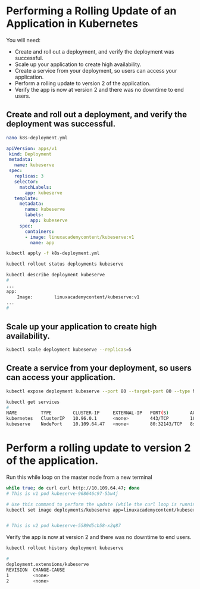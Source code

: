 # Performing a Rolling Update of an Application in Kubernetes

You will need:
* Create and roll out a deployment, and verify the deployment was successful.
* Scale up your application to create high availability.
* Create a service from your deployment, so users can access your application.
* Perform a rolling update to version 2 of the application.
* Verify the app is now at version 2 and there was no downtime to end users.

## Create and roll out a deployment, and verify the deployment was successful.
```bash
nano k8s-deployment.yml
```

```yml
apiVersion: apps/v1
 kind: Deployment
 metadata:
   name: kubeserve
 spec:
   replicas: 3
   selector:
     matchLabels:
       app: kubeserve
   template:
     metadata:
       name: kubeserve
       labels:
         app: kubeserve
     spec:
       containers:
       - image: linuxacademycontent/kubeserve:v1
         name: app
```
```bash
kubectl apply -f k8s-deployment.yml

kubectl rollout status deployments kubeserve

kubectl describe deployment kubeserve
#
...
app:
    Image:        linuxacademycontent/kubeserve:v1
...    
#
```
## Scale up your application to create high availability.
```bash
kubectl scale deployment kubeserve --replicas=5
```
## Create a service from your deployment, so users can access your application.
```bash
kubectl expose deployment kubeserve --port 80 --target-port 80 --type NodePort

kubectl get services
#
NAME         TYPE        CLUSTER-IP     EXTERNAL-IP   PORT(S)        AGE
kubernetes   ClusterIP   10.96.0.1      <none>        443/TCP        18m
kubeserve    NodePort    10.109.64.47   <none>        80:32143/TCP   8s
```
# Perform a rolling update to version 2 of the application.
Run this while loop on the master node from a new terminal
```bash
while true; do curl curl http://10.109.64.47; done
# This is v1 pod kubeserve-968646c97-5bw4j

# Use this command to perform the update (while the curl loop is running):
kubectl set image deployments/kubeserve app=linuxacademycontent/kubeserve:v2 --v 6


# This is v2 pod kubeserve-5589d5cb58-x2q87
```
Verify the app is now at version 2 and there was no downtime to end users.
```bash
kubectl rollout history deployment kubeserve

# 
deployment.extensions/kubeserve
REVISION  CHANGE-CAUSE
1         <none>
2         <none>
```

